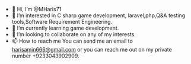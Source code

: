 - 👋 Hi, I’m @MHaris71
- 👀 I’m interested in C sharp game development, laravel,php,Q&A testing tools,Software Requirement Engineering.
- 🌱 I’m currently learning game development.
- 💞️ I’m looking to collaborate on any of my interests.
- 📫 How to reach me You can send me an email to harisamin666@gmail.com or you can reach me out on my private number +9233043902909.
